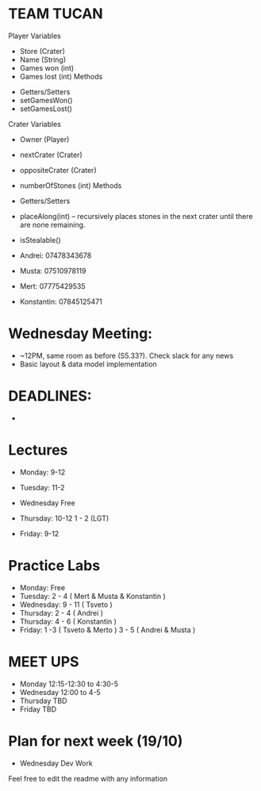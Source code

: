 # TEAM TUCAN 

Player
	Variables
-	Store (Crater)
-	Name (String)
-	Games won (int)
-	Games lost (int)
Methods
* Getters/Setters
* setGamesWon()
* setGamesLost()

Crater
	Variables
* Owner (Player)
* nextCrater (Crater)
* oppositeCrater (Crater)
* numberOfStones (int)
Methods
* Getters/Setters
* placeAlong(int) – recursively places stones in the next crater until there are none remaining.
* isStealable()


* Andrei: 07478343678
* Musta: 07510978119
* Mert: 07775429535
* Konstantin: 07845125471

# Wednesday Meeting:

* ~12PM, same room as before (S5.33?). Check slack for any news
* Basic layout & data model implementation

# DEADLINES:
-

# Lectures #

* Monday: 9-12

* Tuesday: 11-2

* Wednesday Free 

* Thursday: 10-12
          1 - 2 (LGT)

* Friday: 9-12
       
# Practice Labs #

* Monday: Free
* Tuesday: 2 - 4  ( Mert & Musta & Konstantin )
* Wednesday: 9 - 11 ( Tsveto ) 
* Thursday: 2 - 4 ( Andrei ) 
* Thursday: 4 - 6 ( Konstantin )
* Friday: 1 -3 ( Tsveto & Merto ) 3 - 5 ( Andrei & Musta ) 


# MEET UPS #

* Monday 12:15-12:30 to 4:30-5
* Wednesday 12:00 to 4-5
* Thursday TBD
* Friday TBD

# Plan for next week (19/10)

* Wednesday Dev Work

Feel free to edit the readme with any information
